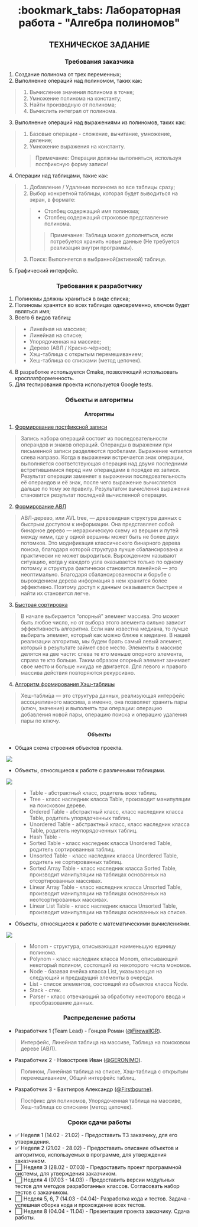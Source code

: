 <h1 align="center">:bookmark_tabs: Лабораторная работа - "Алгебра полиномов"</a> </h1>
<h2 align="center">ТЕХНИЧЕСКОЕ ЗАДАНИЕ</h2>
<h3 align="center">Требования заказчика</h3>

1. Создание полинома от трех переменных;
2. Выполнение операций над полиномом, таких как:
> 1) Вычисление значения полинома в точке;
> 2) Умножение полинома на константу; 
> 3) Найти производную от полинома; 
> 4) Вычислить интеграл от полинома.
3. Выполнение операций над выражениями из полиномов, таких как: 
> 1) Базовые операции - сложение, вычитание, умножение, деление;
> 2) Умножение выражения на константу. 
> > Примечание: Операции должны выполняться, используя постфиксную форму записи!
4. Операции над таблицами, такие как:
> 1) Добавление / Удаление полинома во все таблицы сразу;
> 2) Выбор конкретной таблицы, которая будет выводиться на экран, в формате:
> > + Столбец содержащий имя полинома;
> > + Столбец содержащий строковое представление полинома.
> > > Примечание: Таблица может дополняться, если потребуется хранить новые данные (Не требуется реализация внутри программы).
> 3) Поиск: Выполняется в выбранной(активной) таблице.
5. Графический интерфейс.

<h3 align="center">Требования к разработчику</h3>

1. Полиномы должны храниться в виде списка;
2. Полиномы хранятся во всех таблицах одновременно, ключом будет являться имя;
3. Всего 6 видов таблиц:
> + Линейная на массиве;
> + Линейная на списке;
> + Упорядоченная на массиве;
> + Дерево (АВЛ / Красно-чёрное);
> + Хэш-таблица с открытым перемешиванием;
> + Хеш-таблица со списками (метод цепочек).
4. В разработке используется Cmake, позволяющий использовать кросплатформенность.
5. Для тестирования проекта используется Google tests.

<h3 align="center">Объекты и алгоритмы</h3>

<h4 align="center">Алгоритмы</h4>

1) [Формирование постфиксной записи](https://aliev.me/runestone/BasicDS/InfixPrefixandPostfixExpressions.html)
> Запись набора операций состоит из последовательности операндов и знаков операций. Операнды в выражении при письменной записи разделяются пробелами.
Выражение читается слева направо. Когда в выражении встречается знак операции, выполняется соответствующая операция над двумя последними встретившимися перед ним операндами в порядке их записи. Результат операции заменяет в выражении последовательность её операндов и её знак, после чего выражение вычисляется дальше по тому же правилу.
Результатом вычисления выражения становится результат последней вычисленной операции.
2) [Формирование АВЛ](https://habr.com/ru/post/150732/)
> АВЛ-дерево, или AVL tree, — древовидная структура данных с быстрым доступом к информации. Она представляет собой бинарное дерево — иерархическую схему из вершин и путей между ними, где у одной вершины может быть не более двух потомков.
> Это модификация классического бинарного дерева поиска, благодаря которой структура лучше сбалансирована и практически не может выродиться. Вырождением называют ситуацию, когда у каждого узла оказывается только по одному потомку и структура фактически становится линейной — это неоптимально.
> Благодаря сбалансированности и борьбе с вырождением дерева информация в нем хранится более эффективно. Поэтому доступ к данным оказывается быстрее и найти их становится легче.
3) [Быстрая сортировка](https://habr.com/ru/sandbox/29775/)
> В начале выбирается “опорный” элемент массива. Это может быть любое число, но от выбора этого элемента сильно зависит эффективность алгоритма. Если нам известна медиана, то лучше выбирать элемент, который как можно ближе к медиане. В нашей реализации алгоритма, мы будем брать самый левый элемент, который в результате займет свое место. Элементы в массиве делятся на две части: слева те кто меньше опорного элемента, справа те кто больше. Таким образом опорный элемент занимает свое место и больше никуда не двигается. Для левого и правого массива действия повторяются рекурсивно.
4) [Алгоритм формирования Хэш-таблицы](https://codechick.io/tutorials/dsa/dsa-hash-table)
> Хеш-табли́ца — это структура данных, реализующая интерфейс ассоциативного массива, а именно, она позволяет хранить пары (ключ, значение) и выполнять три операции: операцию добавления новой пары, операцию поиска и операцию удаления пары по ключу.

<h4 align="center">Объекты</h4>

+ Общая схема строения объектов проекта.
<kbd>
<image src="/images/image0.png">
</kbd>

+ Объекты, относящиеся к работе с различными таблицами.
<kbd>
<image src="/images/image1.png">
</kbd>
  
> + Table - абстрактный класс, родитель всех таблиц.
> + Tree - класс наследник класса Table, производит манипуляции на поисковом дереве.
> + Ordered Table - абстрактный класс, класс наследник класса Table, родитель упорядоченных таблиц.
> + Unordered Table - абстрактный класс, класс наследник класса Table, родитель неупорядоченных таблиц.
> + Hash Table - 
> + Sorted Table - класс наследник класса Unordered Table, родитель сортированных таблиц.
> + Unsorted Table - класс наследник класса Unordered Table, родитель не сортированных таблиц.
> + Sorted Array Table - класс наследник класса Sorted Table, производит манипуляции на таблицах основанных на отсортированных массивах.
> + Linear Array Table - класс наследник класса Unsorted Table, производит манипуляции на таблицах основанных на неотсортированных массивах.
> + Linear List Table - класс наследник класса Unsorted Table, производит манипуляции на таблицах основанных на списке.

+ Объекты, относящиеся к работе с математическими вычислениями.
<kbd>
<image src="/images/image2.png">
</kbd>

> + Monom - структура, описывающая наименьшую единицу полинома.
> + Polynom - класс наследник класса Monom, описывающий некоторый полином, состоящий из некоторого числа мономов.
> + Node - базавая ячейка класса List, указывающая на следующий и предыдущий элементы в очереди.
> + List - список элементов, состоящий из объектов класса Node.
> + Stack - стек.
> + Parser - класс отвечающий за обработку некоторого ввода и преобразование данных.


<h3 align="center">Распределение работы</h3>

+ Разработчик 1 (Team Lead) - Гонцов Роман ([@FirewallGR](https://github.com/FirewallGR)).
> Интерфейс, Линейная таблица на массиве, Таблица на поисковом дереве (АВЛ).
+ Разработчик 2 - Новостроев Иван ([@GERONIMO](https://github.com/GERONlMO)).
> Полином, Линейная таблица на списке, Хэш-таблица с открытым перемешиванием, Общий интерфейс таблиц.
+ Разработчик 3 - Бахтияров Александр ([@Firstbourne](https://github.com/Firstbourne)).
> Постфикс для полиномов, Упорядоченная таблица на массиве, Хеш-таблица со списками (метод цепочек).

<h3 align="center">Сроки сдачи работы</h3>

+ ✅ Неделя 1 (14.02 - 21.02) - Предоставить ТЗ заказчику, для его утверждения.
+ ✅ Неделя 2 (21.02 - 28.02) - Предоставить описание объектов и алгоритмов, используемых в программе, для утверждения заказчиком.
+ ⬜️ Неделя 3 (28.02 - 07.03) - Предоставить проект программной системы, для утверждения заказчиком.
+ ⬜️ Неделя 4 (07.03 - 14.03) - Предоставить версии модульных тестов для методов разработанных классов. Согласовать набор тестов с заказчиком.
+ ⬜️ Неделя 5, 6, 7 (14.03 - 04.04)- Разработка кода и тестов. Задача - успешная сборка кода и прохождение всех тестов.
+ ⬜️ Неделя 8 (04.04 - 11.04) - Презентация проекта заказчику. Сдача работы.
